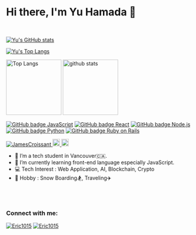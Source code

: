 
<h1>Hi there, I'm Yu Hamada 👋</h1>

<br />

<div align="left">
  
[![Yu's GitHub stats](https://github-readme-stats.vercel.app/api?username=JamesCroissant&show_icons=true&theme=tokyonight&count_private=true)](#typescriptjavascript)

[![Yu's Top Langs](https://github-readme-stats.vercel.app/api/top-langs/?username=JamesCroissant&theme=vue-dark&layout=default)](https://github.com/anuraghazra/github-readme-stats)

</div>


<p align="left"> 
  <img alt="Top Langs" height="150px" src="https://github-readme-stats.vercel.app/api/top-langs/?username=JamesCroissant&layout=compact&count_private=true&show_icons=true&theme=tokyonight" />
  <img alt="github stats" height="150px" src="https://github-readme-stats.vercel.app/api?username=JamesCroissant&count_private=true&show_icons=true&show_icons=true&theme=tokyonight" />
</p>


<div align="left">

[![GitHub badge JavaScript](https://img.shields.io/badge/JavaScript-323330?style=for-the-badge&logo=javascript&logoColor=F7DF1E)](#typescriptjavascript)
[![GitHub badge React](https://img.shields.io/badge/React-20232A?style=for-the-badge&logo=react&logoColor=61DAFB)](#react)
[![GitHub badge Node.js](https://img.shields.io/badge/Node.js-339933?style=for-the-badge&logo=nodedotjs&logoColor=white)](#nodejs)
[![GitHub badge Python](https://img.shields.io/badge/Python-FFD43B?style=for-the-badge&logo=python&logoColor=blue)](#python)
[![GitHub badge Ruby on Rails](https://img.shields.io/badge/Ruby_on_Rails-CC0000?style=for-the-badge&logo=ruby-on-rails&logoColor=white)](#ruby-on-rails)

</div>


<p align="left">
  <a href="https://github.com/JamesCroissant/JamesCroissant/">
    <img src="https://komarev.com/ghpvc/?username=JamesCroissant" alt="JamesCroissant" />
  </a>
  <a href="http://twitter.com/yu-van-engineer">
    <img height="20" src="https://img.shields.io/twitter/follow/yu-van-engineer?label=Twitter&logo=twitter&style=flat" />
  </a>
  <a href="https://github.com/JamesCroissant">
    <img height="20" src="https://img.shields.io/github/followers/JamesCroissant?label=follow&logo=github&style=flat" />
  </a>
</p>


- 🔭 I’m a tech student in Vancouver🇨🇦.
- 🌱 I’m currently learning front-end language especially JavaScript.
- 💻 Tech Interest : Web Application, AI, Blockchain, Crypto
- 🧡 Hobby : Snow Boarding🏂, Traveling✈️


<br />
<br />


<h3 align="left">Connect with me:</h3>
<p align="left">
<a href="https://www.linkedin.com/in/yu-hamada-308893256/" target="_blank"><img src="https://img.shields.io/badge/LinkedIn-0077B5?style=for-the-badge&logo=linkedin&logoColor=white" alt="Eric1015" /></a>
<a href="https://twitter.com/yu_van_engineer" target="_blank"><img src="https://img.shields.io/badge/Twitter-1DA1F2?style=for-the-badge&logo=twitter&logoColor=white" alt="Eric1015" /></a>
</p>

<br />
<br />



